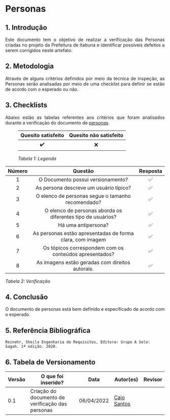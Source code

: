 # Personas

## 1. Introdução

<p align='justify'>
Este documento tem o objetivo de realizar a verificação das Personas criadas no projeto da Prefeitura de Itabuna e identificar possíveis defeitos a serem corrigidos neste artefato.
</p>


## 2. Metodologia

<p align='justify'>
Através de alguns critérios definidos por meio da técnica de inspeção, as Personas serão analisadas por meio de uma checklist para definir se estão de acordo com o esperado ou não.
</p>


## 3. Checklists

<p align='justify'>
  Abaixo estão as tabelas referentes aos critérios que foram analisados durante a verificação do documento de <a href="https://interacao-humano-computador.github.io/2021.2-PrefeituraMunicipalItabuna/#/analise-de-requisitos/personas">personas</a>. 
</p>

<figure>
  <table>
    <thead>
      <tr>
        <th align="center">Quesito satisfeito</th>
        <th align="center">Quesito não satisfeito</th>
      </tr>
    </thead>
    <tbody>
      <tr>
        <td align="center">✔️</td>
        <td align="center">❌</td>
      </tr>
    </tbody>
  </table>
  <figcaption><i>Tabela 1: Legenda</i></figcaption>
</figure>



| Número | Questão | Resposta |
|:----:|:----:|:----:|
|1|O Documento possui versionamento?|✅|
|2|As persona descreve um usuário típico?|✅|
|3|O elenco de personas segue o tamanho recomendado?|✅|
|4|O elenco de personas aborda os diferentes tipo de usuários?|✅|
|5|Há uma antipersona?|✅|
|6|As personas estão apresentadas de forma clara, com imagem|✅|
|7|Os tópicos correspondem com os conteúdos apresentados?|✅|
|8| As imagens estão geradas com direitos autorais.|✅ |

<figcaption><i>Tabela 2: Verificação</i></figcaption>


## 4. Conclusão

<p align='justify'>
O documento de personas está bem definido e especificado de acordo com o esperado.
</p>


## 5. Referência Bibliográfica
    Reinehr, Sheila Engenharia de Requisitos, Editora: Grupo A Selo: Sagah. 1ª edição. 2020.


## 6. Tabela de Versionamento
Versão |  O que foi inserido? | Data | Autor(es)| Revisor |
---- |----- | ---- | ---- | ---- |
0.1| Criação do documento de verificação das personas|06/04/2022| [Caio Santos](https://github.com/caiobsantos) |  |
